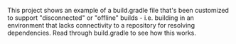 This project shows an example of a build.gradle file that's been customized to support "disconnected" or "offline"
builds - i.e. building in an environment that lacks connectivity to a repository for resolving dependencies. Read 
through build.gradle to see how this works. 